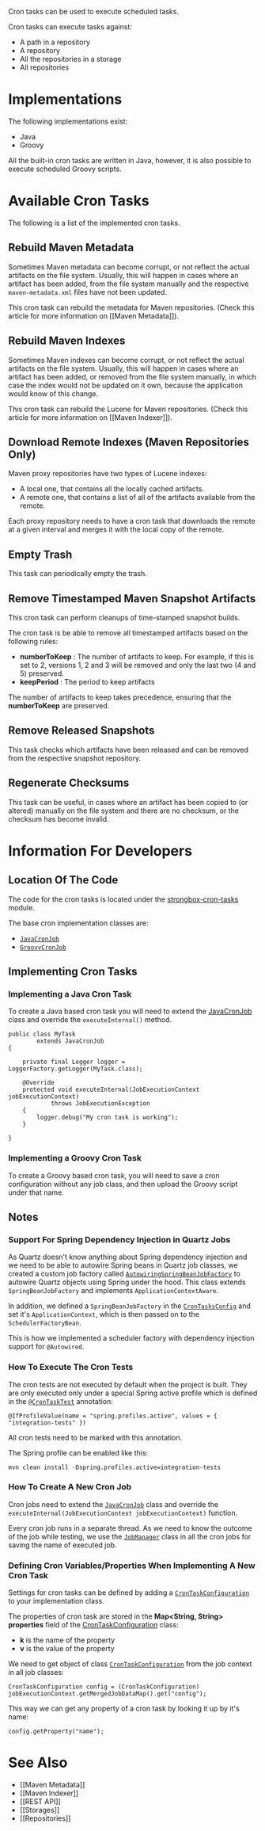Cron tasks can be used to execute scheduled tasks.

Cron tasks can execute tasks against:
- A path in a repository
- A repository
- All the repositories in a storage
- All repositories

# Implementations

The following implementations exist:
* Java
* Groovy

All the built-in cron tasks are written in Java, however, it is also possible to execute scheduled Groovy scripts.

# Available Cron Tasks

The following is a list of the implemented cron tasks.

## Rebuild Maven Metadata

Sometimes Maven metadata can become corrupt, or not reflect the actual artifacts on the file system. Usually, this will happen in cases where an artifact has been added, from the file system manually and the respective `maven-metadata.xml` files have not been updated.

This cron task can rebuild the metadata for Maven repositories. (Check this article for more information on [[Maven Metadata]]).

## Rebuild Maven Indexes

Sometimes Maven indexes can become corrupt, or not reflect the actual artifacts on the file system. Usually, this will happen in cases where an artifact has been added, or removed from the file system manually, in which case the index would not be updated on it own, because the application would know of this change.

This cron task can rebuild the Lucene for Maven repositories. (Check this article for more information on [[Maven Indexer]]).

## Download Remote Indexes (Maven Repositories Only)

Maven proxy repositories have two types of Lucene indexes:
* A local one, that contains all the locally cached artifacts.
* A remote one, that contains a list of all of the artifacts available from the remote.

Each proxy repository needs to have a cron task that downloads the remote at a given interval and merges it with the local copy of the remote.

## Empty Trash

This task can periodically empty the trash.

## Remove Timestamped Maven Snapshot Artifacts

This cron task can perform cleanups of time-stamped snapshot builds.

The cron task is be able to remove all timestamped artifacts based on the following rules:
* **numberToKeep** : The number of artifacts to keep. For example, if this is set to 2, versions 1, 2  and 3  will be removed and only the last two (4  and 5) preserved.
* **keepPeriod** : The period to keep artifacts

The number of artifacts to keep takes precedence, ensuring that the **numberToKeep** are preserved.

## Remove Released Snapshots

This task checks which artifacts have been released and can be removed from the respective snapshot repository.

## Regenerate Checksums

This task can be useful, in cases where an artifact has been copied to (or altered) manually on the file system and there are no checksum, or the checksum has become invalid.

# Information For Developers

## Location Of The Code
The code for the cron tasks is located under the [strongbox-cron-tasks](https://github.com/strongbox/strongbox/tree/master/strongbox-cron-tasks) module.

The base cron implementation classes are:
* [`JavaCronJob`](https://github.com/strongbox/strongbox/blob/master/strongbox-cron-tasks/src/main/java/org.carlspring.strongbox/cron/api/jobs/JavaCronJob.java)
* [`GroovyCronJob`](https://github.com/strongbox/strongbox/blob/master/strongbox-cron-tasks/src/main/java/org.carlspring.strongbox/cron/api/jobs/GroovyCronJob.java)

## Implementing Cron Tasks

### Implementing a Java Cron Task

To create a Java based cron task you will need to extend the [JavaCronJob](https://github.com/strongbox/strongbox/blob/4c54d8884768d816f69ad53f6d4616de723de246/strongbox-cron-tasks/src/main/java/org/carlspring/strongbox/cron/api/jobs/JavaCronJob.java) class and override the `executeInternal()` method.

    public class MyTask
            extends JavaCronJob
    {
    
        private final Logger logger = LoggerFactory.getLogger(MyTask.class);
    
        @Override
        protected void executeInternal(JobExecutionContext jobExecutionContext)
                throws JobExecutionException
        {
            logger.debug("My cron task is working");
        }
        
    }

### Implementing a Groovy Cron Task

To create a Groovy based cron task, you will need to save a cron configuration without any job class, and then upload the Groovy script under that name.

## Notes

### Support For Spring Dependency Injection in Quartz Jobs

As Quartz doesn't know anything about Spring dependency injection and we need to be able to autowire Spring beans in Quartz job classes, we created a custom job factory called [`AutowiringSpringBeanJobFactory`](https://github.com/strongbox/strongbox/blob/master/strongbox-cron-tasks/src/main/java/org.carlspring.strongbox/cron/config/AutowiringSpringBeanJobFactory.java) to autowire Quartz objects using Spring under the hood. This class extends `SpringBeanJobFactory` and implements `ApplicationContextAware`.

In addition, we defined a `SpringBeanJobFactory` in the [`CronTasksConfig`](https://github.com/strongbox/strongbox/blob/master/strongbox-cron-tasks/src/main/java/org.carlspring.strongbox/cron/config/CronTasksConfig.java) and set it's `ApplicationContext`, which is then passed on to the `SchedulerFactoryBean`.

This is how we implemented a scheduler factory with dependency injection support for `@Autowired`.

### How To Execute The Cron Tests

The cron tests are not executed by default when the project is built. They are only executed only under a special Spring active profile which is defined in the [`@CronTaskTest`](https://github.com/strongbox/strongbox/blob/master/strongbox-cron-tasks/src/test/java/org.carlspring.strongbox.cron/context/CronTaskTest.java) annotation:

    @IfProfileValue(name = "spring.profiles.active", values = { "integration-tests" })

All cron tests need to be marked with this annotation.

The Spring profile can be enabled like this:

    mvn clean install -Dspring.profiles.active=integration-tests 

### How To Create A New Cron Job

Cron jobs need to extend the [`JavaCronJob`](https://github.com/strongbox/strongbox/blob/master/strongbox-cron-tasks/src/main/java/org.carlspring.strongbox/cron/api/jobs/JavaCronJob.java) class and override the `executeInternal(JobExecutionContext jobExecutionContext)` function.

Every cron job runs in a separate thread. As we need to know the outcome of the job while testing, we use the [`JobManager`](https://github.com/strongbox/strongbox/blob/master/strongbox-cron-tasks/src/main/java/org.carlspring.strongbox/cron/config/JobManager.java) class in all the cron jobs for saving the name of executed job.    

### Defining Cron Variables/Properties When Implementing A New Cron Task

Settings for cron tasks can be defined by adding a [`CronTaskConfiguration`](https://github.com/strongbox/strongbox/blob/master/strongbox-cron-tasks/src/main/java/org.carlspring.strongbox/cron/domain/CronTaskConfiguration.java) to your implementation class.

The properties of cron task are stored in the **Map<String, String> properties** field of the [CronTaskConfiguration](https://github.com/strongbox/strongbox/blob/master/strongbox-cron-tasks/src/main/java/org.carlspring.strongbox/cron/domain/CronTaskConfiguration.java) class:

 * **k** is the name of the property
 * **v** is the value of the property
 
We need to get object of class [`CronTaskConfiguration`](https://github.com/strongbox/strongbox/blob/master/strongbox-cron-tasks/src/main/java/org.carlspring.strongbox/cron/domain/CronTaskConfiguration.java) from the job context in all job classes:

    CronTaskConfiguration config = (CronTaskConfiguration) jobExecutionContext.getMergedJobDataMap().get("config");

This way we can get any property of a cron task by looking it up by it's name:

    config.getProperty("name");


# See Also
* [[Maven Metadata]]
* [[Maven Indexer]]
* [[REST API]]
* [[Storages]]
* [[Repositories]]
